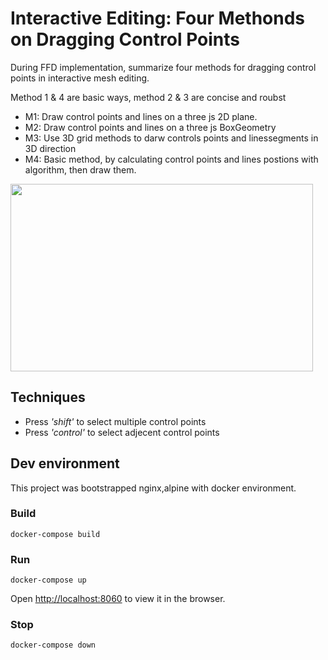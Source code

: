 # Interactive Editing: Four Methonds on Dragging Control Points

During FFD implementation, summarize four methods for dragging control points in interactive mesh editing. 

Method 1 & 4 are basic ways, method 2 & 3 are concise and roubst

* M1: Draw control points and lines on a three js 2D plane.
* M2: Draw control points and lines on a three js BoxGeometry
* M3: Use 3D grid methods to darw controls points and linessegments in 3D direction
* M4: Basic method, by calculating control points and lines postions with algorithm, then draw them.

 <img align='middle' src="docs/1.demo.jpg" height="300" width="98%" >    

## Techniques
* Press _'shift'_ to select multiple control points 
* Press _'control'_ to select adjecent control points

## Dev environment

This project was bootstrapped nginx,alpine with docker environment.

### Build

    docker-compose build

### Run

    docker-compose up

Open [http://localhost:8060](http://localhost:8060) to view it in the browser.

### Stop

    docker-compose down
